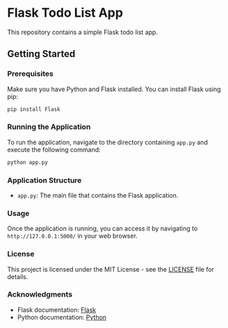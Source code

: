 # Flask Todo List App

This repository contains a simple Flask todo list app.

## Getting Started

### Prerequisites

Make sure you have Python and Flask installed. You can install Flask using pip:

```bash
pip install Flask
```

### Running the Application

To run the application, navigate to the directory containing `app.py` and execute the following command:

```bash
python app.py
```

### Application Structure

- `app.py`: The main file that contains the Flask application.

### Usage

Once the application is running, you can access it by navigating to `http://127.0.0.1:5000/` in your web browser.

### License

This project is licensed under the MIT License - see the [LICENSE](LICENSE) file for details.

### Acknowledgments

- Flask documentation: [Flask](https://flask.palletsprojects.com/)
- Python documentation: [Python](https://www.python.org/doc/)